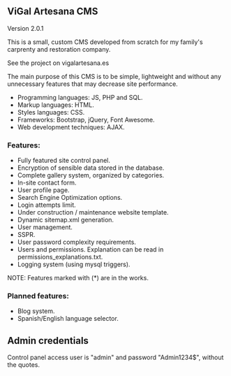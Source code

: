 ## ViGal Artesana CMS
Version 2.0.1

This is a small, custom CMS developed from scratch for my family's carprenty and restoration company.

See the project on vigalartesana.es

The main purpose of this CMS is to be simple, lightweight and without any unnecessary features that may decrease site performance.

- Programming languages: JS, PHP and SQL.
- Markup languages: HTML.
- Styles languages: CSS.
- Frameworks: Bootstrap, jQuery, Font Awesome.
- Web development techniques: AJAX.

### Features:
- Fully featured site control panel.
- Encryption of sensible data stored in the database.
- Complete gallery system, organized by categories.
- In-site contact form.
- User profile page.
- Search Engine Optimization options.
- Login attempts limit.
- Under construction / maintenance website template.
- Dynamic sitemap.xml generation.
- User management.
- SSPR.
- User password complexity requirements.
- Users and permissions. Explanation can be read in permissions_explanations.txt.
- Logging system (using mysql triggers).

NOTE: Features marked with (*) are in the works.

### Planned features:
- Blog system.
- Spanish/English language selector.

## Admin credentials

Control panel access user is "admin" and password "Admin1234$", without the quotes.